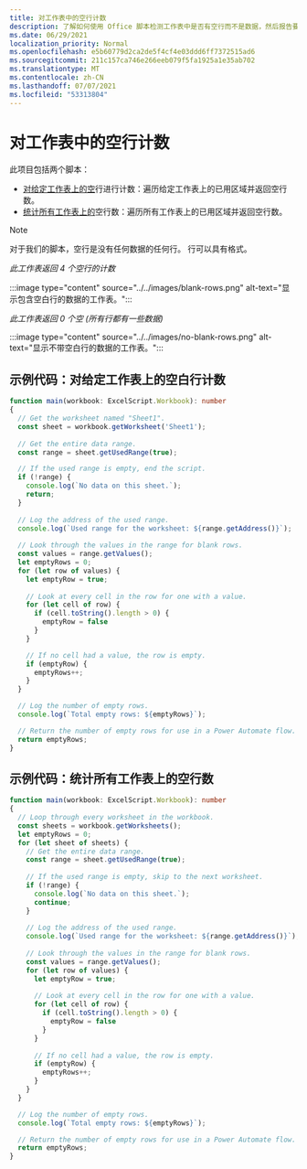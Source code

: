```yaml
---
title: 对工作表中的空行计数
description: 了解如何使用 Office 脚本检测工作表中是否有空行而不是数据，然后报告要用于数据流的空白Power Automate计数。
ms.date: 06/29/2021
localization_priority: Normal
ms.openlocfilehash: e5b60779d2ca2de5f4cf4e03ddd6ff7372515ad6
ms.sourcegitcommit: 211c157ca746e266eeb079f5fa1925a1e35ab702
ms.translationtype: MT
ms.contentlocale: zh-CN
ms.lasthandoff: 07/07/2021
ms.locfileid: "53313804"
---
```

# <a name="count-blank-rows-on-sheets"></a>对工作表中的空行计数

此项目包括两个脚本：

* [对给定工作表上的空](#sample-code-count-blank-rows-on-a-given-sheet)行进行计数：遍历给定工作表上的已用区域并返回空行数。
* [统计所有工作表上的](#sample-code-count-blank-rows-on-all-sheets)空行数：遍历所有工作表上的已用区域并返回空行数。

> [!NOTE]
> 对于我们的脚本，空行是没有任何数据的任何行。 行可以具有格式。

_此工作表返回 4 个空行的计数_

:::image type="content" source="../../images/blank-rows.png" alt-text="显示包含空白行的数据的工作表。":::

_此工作表返回 0 个空 (所有行都有一些数据)_

:::image type="content" source="../../images/no-blank-rows.png" alt-text="显示不带空白行的数据的工作表。":::

## <a name="sample-code-count-blank-rows-on-a-given-sheet"></a>示例代码：对给定工作表上的空白行计数

```TypeScript
function main(workbook: ExcelScript.Workbook): number
{
  // Get the worksheet named "Sheet1".
  const sheet = workbook.getWorksheet('Sheet1'); 
  
  // Get the entire data range.
  const range = sheet.getUsedRange(true);

  // If the used range is empty, end the script.
  if (!range) {
    console.log(`No data on this sheet.`);
    return;
  }
  
  // Log the address of the used range.
  console.log(`Used range for the worksheet: ${range.getAddress()}`);
    
  // Look through the values in the range for blank rows.
  const values = range.getValues();
  let emptyRows = 0;
  for (let row of values) {
    let emptyRow = true;
    
    // Look at every cell in the row for one with a value.
    for (let cell of row) {
      if (cell.toString().length > 0) {
        emptyRow = false
      }
    }

    // If no cell had a value, the row is empty.
    if (emptyRow) {
      emptyRows++;
    }
  }

  // Log the number of empty rows.
  console.log(`Total empty rows: ${emptyRows}`);

  // Return the number of empty rows for use in a Power Automate flow.
  return emptyRows;
}
```

## <a name="sample-code-count-blank-rows-on-all-sheets"></a>示例代码：统计所有工作表上的空行数

```TypeScript
function main(workbook: ExcelScript.Workbook): number
{
  // Loop through every worksheet in the workbook.
  const sheets = workbook.getWorksheets();
  let emptyRows = 0;
  for (let sheet of sheets) {     
    // Get the entire data range.
    const range = sheet.getUsedRange(true);
  
    // If the used range is empty, skip to the next worksheet.
    if (!range) {
      console.log(`No data on this sheet.`);
      continue;
    }
    
    // Log the address of the used range.
    console.log(`Used range for the worksheet: ${range.getAddress()}`);
      
    // Look through the values in the range for blank rows.
    const values = range.getValues();
    for (let row of values) {
      let emptyRow = true;
      
      // Look at every cell in the row for one with a value.
      for (let cell of row) {
        if (cell.toString().length > 0) {
          emptyRow = false
        }
      }
  
      // If no cell had a value, the row is empty.
      if (emptyRow) {
        emptyRows++;
      }
    }
  }

  // Log the number of empty rows.
  console.log(`Total empty rows: ${emptyRows}`);

  // Return the number of empty rows for use in a Power Automate flow.
  return emptyRows;
}
```
